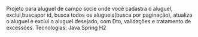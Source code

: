 Projeto para aluguel de campo socie onde você cadastra o aluguel, exclui,buscapor id, 
busca todos os alugueis(busca por paginação), atualiza o aluguel e exclui o aluguel 
desejado, com Dto, validações e tratamento de excessões.
Tecnologias:
Java
Spring
H2
